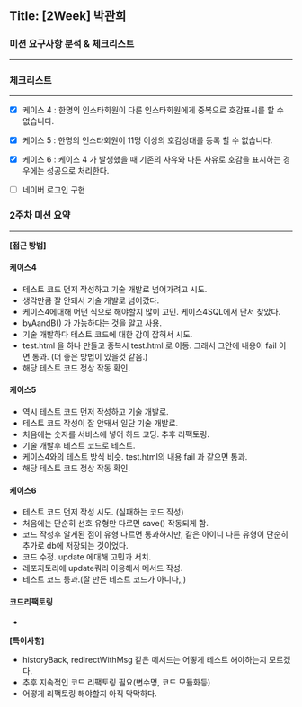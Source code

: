 ## Title: [2Week] 박관희

### 미션 요구사항 분석 & 체크리스트

---

### 체크리스트

---
- [x] 케이스 4 : 한명의 인스타회원이 다른 인스타회원에게 중복으로 호감표시를 할 수 없습니다.
- [x] 케이스 5 : 한명의 인스타회원이 11명 이상의 호감상대를 등록 할 수 없습니다.
- [x] 케이스 6 : 케이스 4 가 발생했을 때 기존의 사유와 다른 사유로 호감을 표시하는 경우에는 성공으로 처리한다.
- [ ] 네이버 로그인 구현


### 2주차 미션 요약

---

**[접근 방법]**

#### 케이스4
- 테스트 코드 먼저 작성하고 기술 개발로 넘어가려고 시도.
- 생각만큼 잘 안돼서 기술 개발로 넘어갔다.
- 케이스4에대해 어떤 식으로 해야할지 많이 고민. 케이스4SQL에서 단서 찾았다.
- byAandB() 가 가능하다는 것을 알고 사용.
- 기술 개발하다 테스트 코드에 대한 감이 잡혀서 시도.
- test.html 을 하나 만들고
  중복시 test.html 로 이동. 그래서 그안에 내용이 fail 이면 통과. (더 좋은 방법이 있을것 같음.)
- 해당 테스트 코드 정상 작동 확인.

#### 케이스5
- 역시 테스트 코드 먼저 작성하고 기술 개발로.
- 테스트 코드 작성이 잘 안돼서 일단 기술 개발로.
- 처음에는 숫자를 서비스에 넣어 하드 코딩. 추후 리팩토링.
- 기술 개발후 테스트 코드로 테스트.
- 케이스4와의 테스트 방식 비슷. test.html의 내용 fail 과 같으면 통과.
- 해당 테스트 코드 정상 작동 확인.

#### 케이스6
- 테스트 코드 먼저 작성 시도. (실패하는 코드 작성)
- 처음에는 단순히 선호 유형만 다르면 save() 작동되게 함.
- 코드 작성후 알게된 점이 유형 다르면 통과하지만, 
   같은 아이디 다른 유형이 단순히 추가로 db에 저장되는 것이었다.
- 코드 수정. update 에대해 고민과 서치.
- 레포지토리에 update쿼리 이용해서 메서드 작성.
- 테스트 코드 통과.(잘 만든 테스트 코드가 아니다,,)

#### 코드리팩토링
- 


**[특이사항]**

- historyBack, redirectWithMsg 같은 메서드는 어떻게 테스트 해야하는지 모르겠다.
- 추후 지속적인 코드 리팩토링 필요(변수명, 코드 모듈화등)
- 어떻게 리팩토링 해야할지 아직 막막하다.